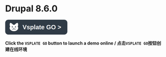 # Drupal 8.6.0

<a href="https://www.vsplate.com/?docker-compose=https://github.com/vsplate/dcenvs/drupal/8.6.0"><img alt="VSPLATE GO" src="https://raw.githubusercontent.com/vsplate/images/master/vsgo_btn.png" width="200px"></a>

**Click the `VSPLATE GO` button to launch a demo online / 点击`VSPLATE GO`按钮创建在线环境**